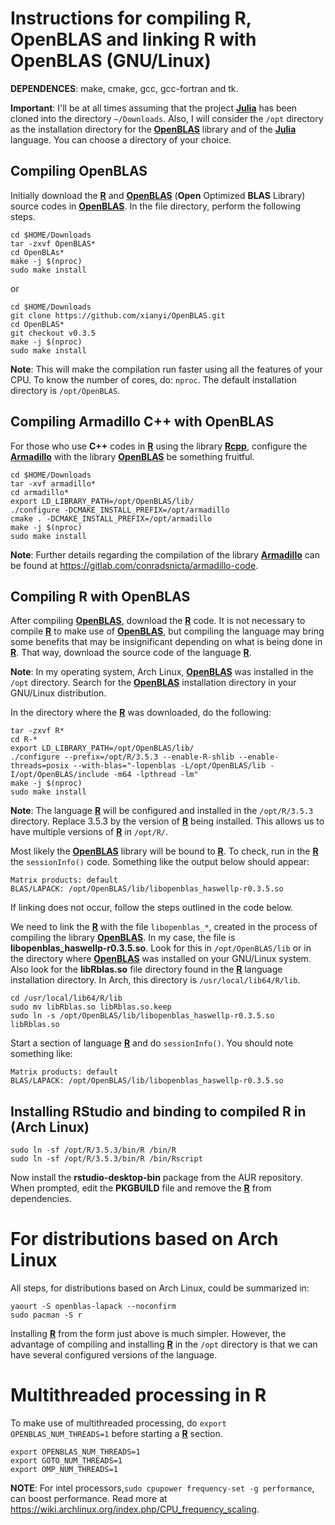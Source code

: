 # Instructions for compiling R, OpenBLAS and linking R with OpenBLAS (GNU/Linux)

**DEPENDENCES**: make, cmake, gcc, gcc-fortran and tk.

**Important**: I'll be at all times assuming that the project [**Julia**](https://julialang.org/) has been cloned into the directory `~/Downloads`. Also, I will consider the `/opt` directory as the installation directory for the [**OpenBLAS**](https://www.openblas.net/) library and of the [**Julia**](https://julialang.org/) language. You can choose a directory of your choice.

## Compiling OpenBLAS

Initially download the [**R**](https://cloud.r-project.org/) and [**OpenBLAS**](https://www.openblas.net/) (**Open** Optimized **BLAS** Library) source codes in [**OpenBLAS**](https://www.openblas.net/). In the file directory, perform the following steps.

```
cd $HOME/Downloads
tar -zxvf OpenBLAS*
cd OpenBLAs*
make -j $(nproc)
sudo make install
```
or

```
cd $HOME/Downloads
git clone https://github.com/xianyi/OpenBLAS.git
cd OpenBLAS*
git checkout v0.3.5
make -j $(nproc)
sudo make install
```
**Note**: This will make the compilation run faster using all the features of your CPU. To know the number of cores, do: ```nproc```. The default installation directory is `/opt/OpenBLAS`.


## Compiling Armadillo C++  with OpenBLAS

For those who use **C++** codes in [**R**](https://cloud.r-project.org/) using the library [**Rcpp**](http://www.rcpp.org/), configure the [**Armadillo**](http://arma.sourceforge.net/) with the library [**OpenBLAS**](https://www.openblas.net/) be something fruitful.

```
cd $HOME/Downloads
tar -xvf armadillo*
cd armadillo*
export LD_LIBRARY_PATH=/opt/OpenBLAS/lib/
./configure -DCMAKE_INSTALL_PREFIX=/opt/armadillo
cmake . -DCMAKE_INSTALL_PREFIX=/opt/armadillo
make -j $(nproc)
sudo make install
```

**Note**: Further details regarding the compilation of the library [**Armadillo**](http://arma.sourceforge.net/) can be found at https://gitlab.com/conradsnicta/armadillo-code.

## Compiling R with OpenBLAS

After compiling [**OpenBLAS**](https://www.openblas.net/), download the [**R**](https://cloud.r-project.org/) code. It is not necessary to compile [**R**](https://cloud.r-project.org/) to make use of [**OpenBLAS**](https://www.openblas.net/), but compiling the language may bring some benefits that may be insignificant depending on what is being done in [**R**](https://cloud.r-project.org/). That way, download the source code of the language [**R**](https://cloud.r-project.org/).

**Note**: In my operating system, Arch Linux, [**OpenBLAS**](https://www.openblas.net/) was installed in the ```/opt``` directory. Search for the [**OpenBLAS**](https://www.openblas.net/) installation directory in your GNU/Linux distribution.

In the directory where the [**R**](https://cloud.r-project.org/) was downloaded, do the following:

```
tar -zxvf R*
cd R-* 
export LD_LIBRARY_PATH=/opt/OpenBLAS/lib/
./configure --prefix=/opt/R/3.5.3 --enable-R-shlib --enable-threads=posix --with-blas="-lopenblas -L/opt/OpenBLAS/lib -I/opt/OpenBLAS/include -m64 -lpthread -lm"
make -j $(nproc)
sudo make install
```
**Note**: The language [**R**](https://cloud.r-project.org/) will be configured and installed in the `/opt/R/3.5.3` directory. Replace 3.5.3 by the version of [**R**](https://cloud.r-project.org/) being installed. This allows us to have multiple versions of [**R**](https://cloud.r-project.org/) in `/opt/R/`.

Most likely the [**OpenBLAS**](https://www.openblas.net/) library will be bound to [**R**](https://cloud.r-project.org/). To check, run  in the [**R**](https://cloud.r-project.org/) the ```sessionInfo()``` code. Something like the output below should appear:

```
Matrix products: default
BLAS/LAPACK: /opt/OpenBLAS/lib/libopenblas_haswellp-r0.3.5.so
```
If linking does not occur, follow the steps outlined in the code below.

We need to link the [**R**](https://cloud.r-project.org/) with the file ```libopenblas_*```, created in the process of compiling the library [**OpenBLAS**](https://www.openblas.net/). In my case, the file is **libopenblas_haswellp-r0.3.5.so**. Look for this in ```/opt/OpenBLAS/lib``` or in the directory where [**OpenBLAS**](https://www.openblas.net/) was installed on your GNU/Linux system. Also look for the **libRblas.so** file directory found in the [**R**](https://cloud.r-project.org/) language installation directory. In Arch, this directory is ```/usr/local/lib64/R/lib```. 

```
cd /usr/local/lib64/R/lib
sudo mv libRblas.so libRblas.so.keep
sudo ln -s /opt/OpenBLAS/lib/libopenblas_haswellp-r0.3.5.so libRblas.so
```

Start a section of language [**R**](https://cloud.r-project.org/) and do ```sessionInfo()```. You should note something like:

```
Matrix products: default
BLAS/LAPACK: /opt/OpenBLAS/lib/libopenblas_haswellp-r0.3.5.so
```

## Installing RStudio and binding to compiled R in (Arch Linux)

```
sudo ln -sf /opt/R/3.5.3/bin/R /bin/R
sudo ln -sf /opt/R/3.5.3/bin/R /bin/Rscript 
```

Now install the **rstudio-desktop-bin** package from the AUR repository. When prompted, edit the **PKGBUILD** file and remove the [**R**](https://cloud.r-project.org/) from dependencies.



# For distributions based on Arch Linux

All steps, for distributions based on Arch Linux, could be summarized in:

```
yaourt -S openblas-lapack --noconfirm
sudo pacman -S r
```
Installing [**R**](https://cloud.r-project.org/) from the form just above is much simpler. However, the advantage of compiling and installing [**R**](https://cloud.r-project.org/) in the `/opt` directory is that we can have several configured versions of the language.


# Multithreaded processing in R


To make use of multithreaded processing, do `export OPENBLAS_NUM_THREADS=1` before starting a [**R**](https://cloud.r-project.org/) section.

```
export OPENBLAS_NUM_THREADS=1
export GOTO_NUM_THREADS=1
export OMP_NUM_THREADS=1
```

**NOTE**: For intel processors,```sudo cpupower frequency-set -g performance```, can boost performance. Read more at https://wiki.archlinux.org/index.php/CPU_frequency_scaling.






